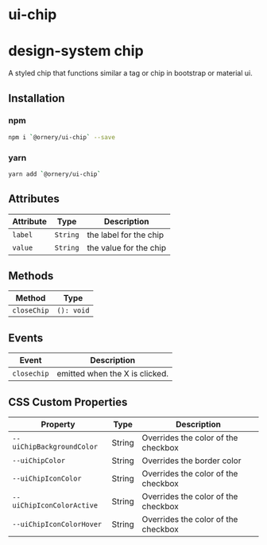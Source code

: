 # ui-chip

# design-system chip
A styled chip that functions similar a tag or chip in bootstrap or material ui.

## Installation

### npm
```bash
npm i `@ornery/ui-chip` --save
```

### yarn
```bash
yarn add `@ornery/ui-chip`
```

## Attributes

| Attribute | Type     | Description            |
|-----------|----------|------------------------|
| `label`   | `String` | the label for the chip |
| `value`   | `String` | the value for the chip |

## Methods

| Method      | Type       |
|-------------|------------|
| `closeChip` | `(): void` |

## Events

| Event       | Description                    |
|-------------|--------------------------------|
| `closechip` | emitted when the X is clicked. |

## CSS Custom Properties

| Property                   | Type   | Description                         |
|----------------------------|--------|-------------------------------------|
| `--uiChipBackgroundColor` | String | Overrides the color of the checkbox |
| `--uiChipColor`           | String | Overrides the border color          |
| `--uiChipIconColor`       | String | Overrides the color of the checkbox |
| `--uiChipIconColorActive` | String | Overrides the color of the checkbox |
| `--uiChipIconColorHover`  | String | Overrides the color of the checkbox |
